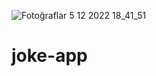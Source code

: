 ![Fotoğraflar 5 12 2022 18_41_51](https://user-images.githubusercontent.com/109747427/205680006-d7344abf-0c96-425e-a08f-635f7b709be2.png)

# joke-app
